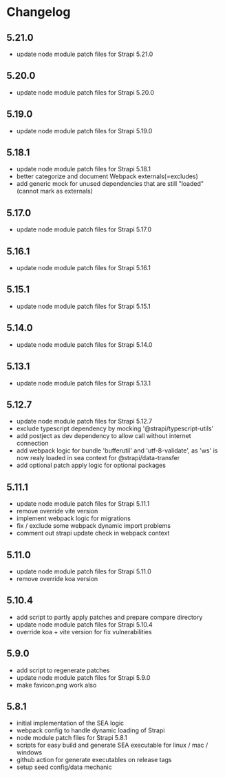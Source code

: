 # Changelog

## 5.21.0

- update node module patch files for Strapi 5.21.0

## 5.20.0

- update node module patch files for Strapi 5.20.0

## 5.19.0

- update node module patch files for Strapi 5.19.0

## 5.18.1

- update node module patch files for Strapi 5.18.1
- better categorize and document Webpack externals(=excludes)
- add generic mock for unused dependencies that are still "loaded" (cannot mark as externals)

## 5.17.0

- update node module patch files for Strapi 5.17.0

## 5.16.1

- update node module patch files for Strapi 5.16.1

## 5.15.1

- update node module patch files for Strapi 5.15.1

## 5.14.0

- update node module patch files for Strapi 5.14.0

## 5.13.1

- update node module patch files for Strapi 5.13.1

## 5.12.7

- update node module patch files for Strapi 5.12.7
- exclude typescript dependency by mocking '@strapi/typescript-utils'
- add postject as dev dependency to allow call without internet connection
- add webpack logic for bundle 'bufferutil' and 'utf-8-validate', as 'ws' is now realy loaded in sea context for @strapi/data-transfer
- add optional patch apply logic for optional packages

## 5.11.1

- update node module patch files for Strapi 5.11.1
- remove override vite version
- implement webpack logic for migrations
- fix / exclude some webpack dynamic import problems
- comment out strapi update check in webpack context

## 5.11.0

- update node module patch files for Strapi 5.11.0
- remove override koa version

## 5.10.4

- add script to partly apply patches and prepare compare directory
- update node module patch files for Strapi 5.10.4
- override koa + vite version for fix vulnerabilities

## 5.9.0

- add script to regenerate patches
- update node module patch files for Strapi 5.9.0
- make favicon.png work also

## 5.8.1

- initial implementation of the SEA logic
- webpack config to handle dynamic loading of Strapi
- node module patch files for Strapi 5.8.1
- scripts for easy build and generate SEA executable for linux / mac / windows
- github action for generate executables on release tags
- setup seed config/data mechanic
